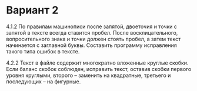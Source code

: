 # Вариант 2

4.1.2
По правилам машинописи после запятой, двоеточия и точки с
запятой в тексте всегда ставится пробел. После восклицательного,
вопросительного знака и точки должен стоять пробел, а затем текст
начинается с заглавной буквы. Составить программу исправления
такого типа ошибок в тексте.

4.2.2
Текст в файле содержит многократно вложенные круглые скобки.
Если баланс скобок соблюден, исправить текст, оставив скобки
первого уровня круглыми, второго – заменить на квадратные,
третьего и последующих – на фигурные.
